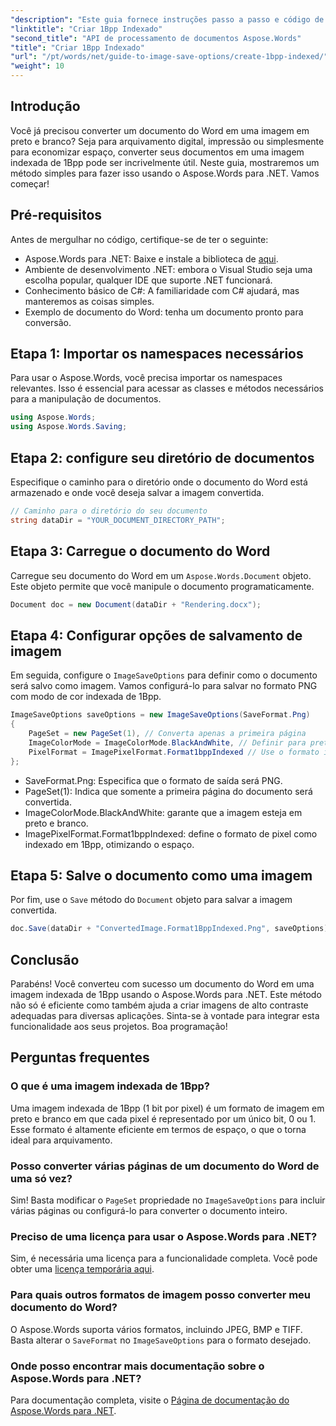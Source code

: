 ```yaml
---
"description": "Este guia fornece instruções passo a passo e código de exemplo para ajudar você a criar eficientemente imagens indexadas de 1Bpp para arquivamento, impressão ou economia de espaço."
"linktitle": "Criar 1Bpp Indexado"
"second_title": "API de processamento de documentos Aspose.Words"
"title": "Criar 1Bpp Indexado"
"url": "/pt/words/net/guide-to-image-save-options/create-1bpp-indexed/"
"weight": 10
---
```


## Introdução

Você já precisou converter um documento do Word em uma imagem em preto e branco? Seja para arquivamento digital, impressão ou simplesmente para economizar espaço, converter seus documentos em uma imagem indexada de 1Bpp pode ser incrivelmente útil. Neste guia, mostraremos um método simples para fazer isso usando o Aspose.Words para .NET. Vamos começar!

## Pré-requisitos

Antes de mergulhar no código, certifique-se de ter o seguinte:

- Aspose.Words para .NET: Baixe e instale a biblioteca de [aqui](https://releases.aspose.com/words/net/).
- Ambiente de desenvolvimento .NET: embora o Visual Studio seja uma escolha popular, qualquer IDE que suporte .NET funcionará.
- Conhecimento básico de C#: A familiaridade com C# ajudará, mas manteremos as coisas simples.
- Exemplo de documento do Word: tenha um documento pronto para conversão.

## Etapa 1: Importar os namespaces necessários

Para usar o Aspose.Words, você precisa importar os namespaces relevantes. Isso é essencial para acessar as classes e métodos necessários para a manipulação de documentos.

```csharp
using Aspose.Words;
using Aspose.Words.Saving;
```

## Etapa 2: configure seu diretório de documentos

Especifique o caminho para o diretório onde o documento do Word está armazenado e onde você deseja salvar a imagem convertida.

```csharp
// Caminho para o diretório do seu documento
string dataDir = "YOUR_DOCUMENT_DIRECTORY_PATH";
```

## Etapa 3: Carregue o documento do Word

Carregue seu documento do Word em um `Aspose.Words.Document` objeto. Este objeto permite que você manipule o documento programaticamente.

```csharp
Document doc = new Document(dataDir + "Rendering.docx");
```

## Etapa 4: Configurar opções de salvamento de imagem

Em seguida, configure o `ImageSaveOptions` para definir como o documento será salvo como imagem. Vamos configurá-lo para salvar no formato PNG com modo de cor indexada de 1Bpp.

```csharp
ImageSaveOptions saveOptions = new ImageSaveOptions(SaveFormat.Png)
{
    PageSet = new PageSet(1), // Converta apenas a primeira página
    ImageColorMode = ImageColorMode.BlackAndWhite, // Definir para preto e branco
    PixelFormat = ImagePixelFormat.Format1bppIndexed // Use o formato indexado 1Bpp
};
```

- SaveFormat.Png: Especifica que o formato de saída será PNG.
- PageSet(1): Indica que somente a primeira página do documento será convertida.
- ImageColorMode.BlackAndWhite: garante que a imagem esteja em preto e branco.
- ImagePixelFormat.Format1bppIndexed: define o formato de pixel como indexado em 1Bpp, otimizando o espaço.

## Etapa 5: Salve o documento como uma imagem

Por fim, use o `Save` método do `Document` objeto para salvar a imagem convertida.

```csharp
doc.Save(dataDir + "ConvertedImage.Format1BppIndexed.Png", saveOptions);
```

## Conclusão

Parabéns! Você converteu com sucesso um documento do Word em uma imagem indexada de 1Bpp usando o Aspose.Words para .NET. Este método não só é eficiente como também ajuda a criar imagens de alto contraste adequadas para diversas aplicações. Sinta-se à vontade para integrar esta funcionalidade aos seus projetos. Boa programação!

## Perguntas frequentes

### O que é uma imagem indexada de 1Bpp?
Uma imagem indexada de 1Bpp (1 bit por pixel) é um formato de imagem em preto e branco em que cada pixel é representado por um único bit, 0 ou 1. Esse formato é altamente eficiente em termos de espaço, o que o torna ideal para arquivamento.

### Posso converter várias páginas de um documento do Word de uma só vez?
Sim! Basta modificar o `PageSet` propriedade no `ImageSaveOptions` para incluir várias páginas ou configurá-lo para converter o documento inteiro.

### Preciso de uma licença para usar o Aspose.Words para .NET?
Sim, é necessária uma licença para a funcionalidade completa. Você pode obter uma [licença temporária aqui](https://purchase.aspose.com/temporary-license/).

### Para quais outros formatos de imagem posso converter meu documento do Word?
O Aspose.Words suporta vários formatos, incluindo JPEG, BMP e TIFF. Basta alterar o `SaveFormat` no `ImageSaveOptions` para o formato desejado.

### Onde posso encontrar mais documentação sobre o Aspose.Words para .NET?
Para documentação completa, visite o [Página de documentação do Aspose.Words para .NET](https://reference.aspose.com/words/net/).
